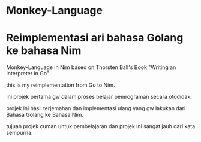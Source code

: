 # Monkey-Language
# Reimplementasi ari bahasa Golang ke bahasa Nim

Monkey-Language in Nim based on Thorsten Ball's Book "Writing an Interpreter in Go"

this is my reimplementation from Go to Nim.

ini projek pertama gw dalam proses belajar pemrograman secara otodidak.

projek ini hasil terjemahan dan implementasi ulang yang gw lakukan dari Bahasa Golang ke Bahasa Nim.

tujuan projek cuman untuk pembelajaran dan projek ini sangat jauh dari kata sempurna.
